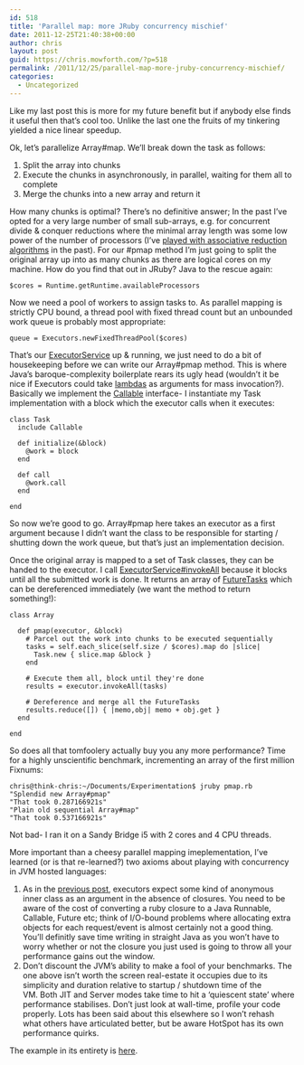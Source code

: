 ```yaml
---
id: 518
title: 'Parallel map: more JRuby concurrency mischief'
date: 2011-12-25T21:40:38+00:00
author: chris
layout: post
guid: https://chris.mowforth.com/?p=518
permalink: /2011/12/25/parallel-map-more-jruby-concurrency-mischief/
categories:
  - Uncategorized
---
```

Like my last post this is more for my future benefit but if anybody else finds it useful then that&#8217;s cool too. Unlike the last one the fruits of my tinkering yielded a nice linear speedup.

Ok, let&#8217;s parallelize Array#map. We&#8217;ll break down the task as follows:

  1. Split the array into chunks
  2. Execute the chunks in asynchronously, in parallel, waiting for them all to complete
  3. Merge the chunks into a new array and return it

How many chunks is optimal? There&#8217;s no definitive answer; In the past I&#8217;ve opted for a very large number of small sub-arrays, e.g. for concurrent divide & conquer reductions where the minimal array length was some low power of the number of processors (I&#8217;ve [played with associative reduction algorithms](http://chris.mowforth.com/parallel-reduction-in-objective-c) in the past). For our #pmap method I&#8217;m just going to split the original array up into as many chunks as there are logical cores on my machine. How do you find that out in JRuby? Java to the rescue again:

<pre><code class="language-ruby">$cores = Runtime.getRuntime.availableProcessors</code></pre>

Now we need a pool of workers to assign tasks to. As parallel mapping is strictly CPU bound, a thread pool with fixed thread count but an unbounded work queue is probably most appropriate:

<pre><code class="language-ruby">queue = Executors.newFixedThreadPool($cores)</code></pre>

That&#8217;s our [ExecutorService](http://docs.oracle.com/javase/1.5.0/docs/api/java/util/concurrent/Executors.html#newFixedThreadPool(int)) up & running, we just need to do a bit of housekeeping before we can write our Array#pmap method. This is where Java&#8217;s baroque-complexity boilerplate rears its ugly head (wouldn&#8217;t it be nice if Executors could take [lambdas](http://www.javac.info/closures-v05.html) as arguments for mass invocation?). Basically we implement the [Callable](http://docs.oracle.com/javase/7/docs/api/java/util/concurrent/Callable.html) interface- I instantiate my Task implementation with a block which the executor calls when it executes:

<pre><code class="language-ruby">class Task
  include Callable

  def initialize(&#038;block)
    @work = block
  end

  def call
    @work.call
  end
  
end</code></pre>

So now we&#8217;re good to go. Array#pmap here takes an executor as a first argument because I didn&#8217;t want the class to be responsible for starting / shutting down the work queue, but that&#8217;s just an implementation decision.

Once the original array is mapped to a set of Task classes, they can be handed to the executor. I call [ExecutorService#invokeAll](http://docs.oracle.com/javase/6/docs/api/java/util/concurrent/ExecutorService.html#invokeAll(java.util.Collection)) because it blocks until all the submitted work is done. It returns an array of [FutureTasks](http://docs.oracle.com/javase/1.5.0/docs/api/java/util/concurrent/FutureTask.html) which can be dereferenced immediately (we want the method to return something!):

<pre><code class="language-ruby">class Array

  def pmap(executor, &#038;block)
    # Parcel out the work into chunks to be executed sequentially
    tasks = self.each_slice(self.size / $cores).map do |slice|
      Task.new { slice.map &#038;block }
    end

    # Execute them all, block until they're done
    results = executor.invokeAll(tasks)

    # Dereference and merge all the FutureTasks
    results.reduce([]) { |memo,obj| memo + obj.get }
  end
  
end</code></pre>

So does all that tomfoolery actually buy you any more performance? Time for a highly unscientific benchmark, incrementing an array of the first million Fixnums:

<pre><code class="language-bash">chris@think-chris:~/Documents/Experimentation$ jruby pmap.rb 
"Splendid new Array#pmap"
"That took 0.287166921s"
"Plain old sequential Array#map"
"That took 0.537166921s"</code></pre>

Not bad- I ran it on a Sandy Bridge i5 with 2 cores and 4 CPU threads.

More important than a cheesy parallel mapping imeplementation, I&#8217;ve learned (or is that re-learned?) two axioms about playing with concurrency in JVM hosted languages:

  1. As in the [previous post](http://chris.mowforth.com/thread-safe-attrwriters-in-jruby), executors expect some kind of anonymous inner class as an argument in the absence of closures. You need to be aware of the cost of converting a ruby closure to a Java Runnable, Callable, Future etc; think of I/O-bound problems where allocating extra objects for each request/event is almost certainly not a good thing. You&#8217;ll definitly save time writing in straight Java as you won&#8217;t have to worry whether or not the closure you just used is going to throw all your performance gains out the window.
  2. Don&#8217;t discount the JVM&#8217;s ability to make a fool of your benchmarks.&nbsp;The one above isn&#8217;t worth the screen real-estate it occupies due to its simplicity and duration relative to startup / shutdown time of the VM.&nbsp;Both JIT and Server modes take time to hit a &#8216;quiescent state&#8217; where performance stabilises. Don&#8217;t just look at wall-time, profile your code properly. Lots has been said about this elsewhere so I won&#8217;t rehash what others have articulated better, but be aware HotSpot has its own performance quirks.

The example in its entirety is [here](https://gist.github.com/1519961).